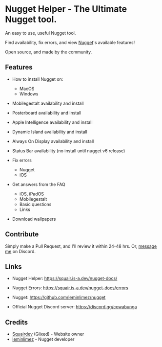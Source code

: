 # Nugget Helper - The Ultimate Nugget tool.
An easy to use, useful Nugget tool.

Find availability, fix errors, and view [Nugget](https://github.com/leminlimez/nugget)'s available features!

Open source, and made by the community.

## Features
- How to install Nugget on:

  - MacOS
  - Windows
- Mobilegestalt availability and install
- Posterboard availability and install
- Apple Intelligence availability and install
- Dynamic Island availability and install
- Always On Display availability and install
- Status Bar availability (no install until nugget v6 release)
- Fix errors
  - Nugget
  - iOS
- Get answers from the FAQ
  - iOS, iPadOS
  - Mobilegestalt
  - Basic questions
  - Links
- Download wallpapers
## Contribute
Simply make a Pull Request, and I'll review it within 24-48 hrs.
Or, [message me](https://discord.com/users/1039340580012036106) on Discord.
## Links
- Nugget Helper: https://squair.is-a.dev/nugget-docs/

- Nugget Errors: https://squair.is-a.dev/nugget-docs/errors
- Nugget: https://github.com/leminlimez/nugget
- Official Nugget Discord server: https://discord.gg/cowabunga
## Credits
- [Squairdev](https://github.com/squairdev) (Glixed) - Website owner
- [leminlimez](https://github.com/leminlimez) - Nugget developer